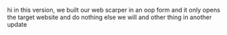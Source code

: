 hi 
in this version, we built our web scarper in an oop form and it only opens the target website and do nothing else we will and other thing in another update
